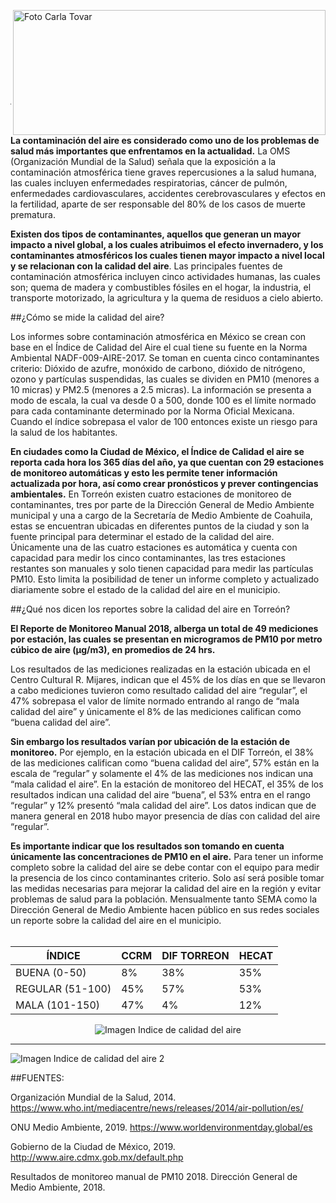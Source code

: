 <p>
   <a title="ir a Otras Publicaciones" href="http://www.trcimplan.gob.mx/autores/carla-estefania-tovar-triana.html"><img class="img-responsive contenido-imagen" src="../imagenes/128/arq-carla-estefania-tovar-triana-top5.png" align="right" alt="Foto Carla Tovar" width="500" height="200"></a>

</p>

</br></br></br></br></br></br></br></br>

---

**La contaminación del aire es considerado como uno de los problemas de salud más importantes que enfrentamos en la actualidad.** La OMS (Organización Mundial de la Salud) señala que la exposición a la contaminación atmosférica tiene graves repercusiones a la salud humana, las cuales incluyen enfermedades respiratorias, cáncer de pulmón, enfermedades cardiovasculares, accidentes cerebrovasculares y efectos en la fertilidad, aparte de ser responsable del 80% de los casos de muerte prematura.

**Existen dos tipos de contaminantes, aquellos que generan un mayor impacto a nivel global, a los cuales atribuimos el efecto invernadero, y los contaminantes atmosféricos los cuales tienen mayor impacto a nivel local y se relacionan con la calidad del aire**. Las principales fuentes de contaminación atmosférica incluyen cinco actividades humanas, las cuales son; quema de madera y combustibles fósiles en el hogar, la industria, el transporte motorizado, la agricultura y la quema de residuos a cielo abierto.

##¿Cómo se mide la calidad del aire?

Los informes sobre contaminación atmosférica en México se crean con base en el Índice de Calidad del Aire el cual tiene su fuente en la Norma Ambiental NADF-009-AIRE-2017. Se toman en cuenta cinco contaminantes criterio: Dióxido de azufre, monóxido de carbono, dióxido de nitrógeno, ozono y partículas suspendidas, las cuales se dividen en PM10 (menores a 10 micras) y PM2.5 (menores a 2.5 micras). La información se presenta a modo de escala, la cual va desde 0 a 500, donde 100 es el límite normado para cada contaminante determinado por la Norma Oficial Mexicana. Cuando el índice sobrepasa el valor de 100 entonces existe un riesgo para la salud de los habitantes.

**En ciudades como la Ciudad de México, el Índice de Calidad el aire se reporta cada hora los 365 días del año, ya que cuentan con 29 estaciones de monitoreo automáticas y esto les permite tener información actualizada por hora, así como crear pronósticos y prever contingencias ambientales.** En Torreón existen cuatro estaciones de monitoreo de contaminantes, tres por parte de la Dirección General de Medio Ambiente municipal y una a cargo de la Secretaría de Medio Ambiente de Coahuila, estas se encuentran ubicadas en diferentes puntos de la ciudad y son la fuente principal para determinar el estado de la calidad del aire. Únicamente una de las cuatro estaciones es automática y cuenta con capacidad para medir los cinco contaminantes, las tres estaciones restantes son manuales y solo tienen capacidad para medir las partículas PM10. Esto limita la posibilidad de tener un informe completo y actualizado diariamente sobre el estado de la calidad del aire en el municipio.

##¿Qué nos dicen los reportes sobre la calidad del aire en Torreón?

**El Reporte de Monitoreo Manual 2018, alberga un total de 49 mediciones por estación, las cuales se presentan en microgramos de PM10 por metro cúbico de aire (μg/m3), en promedios de 24 hrs.**

Los resultados de las mediciones realizadas en la estación ubicada en el Centro Cultural R. Mijares, indican que el 45% de los días en que se llevaron a cabo mediciones tuvieron como resultado calidad del aire “regular”, el 47% sobrepasa el valor de límite normado entrando al rango de “mala calidad del aire” y únicamente el 8% de las mediciones califican como “buena calidad del aire”.

**Sin embargo los resultados varían por ubicación de la estación de monitoreo.** Por ejemplo, en la estación ubicada en el DIF Torreón, el 38% de las mediciones califican como “buena calidad del aire”, 57% están en la escala de “regular” y solamente el 4% de las mediciones nos indican una “mala calidad el aire”. En la estación de monitoreo del HECAT, el 35% de los resultados indican una calidad del aire “buena”, el 53% entra en el rango “regular” y 12% presentó “mala calidad del aire”. Los datos indican que de manera general en 2018 hubo mayor presencia de días con calidad del aire “regular”.

**Es importante indicar que los resultados son tomando en cuenta únicamente las concentraciones de PM10 en el aire.** Para tener un informe completo sobre la calidad del aire se debe contar con el equipo para medir la presencia de los cinco contaminantes criterio. Solo así será posible tomar las medidas necesarias para mejorar la calidad del aire en la región y evitar problemas de salud para la población. Mensualmente tanto SEMA como la Dirección General de Medio Ambiente hacen público en sus redes sociales un reporte sobre la calidad del aire en el municipio.
</br></br>

**ÍNDICE**            |**CCRM** |**DIF TORREON** |**HECAT**|
------------------|-----|------------|-----|
BUENA (0-50)      |8%   |38%         |35%  |
REGULAR (51-100)  |45%  |57%         |53%  |
MALA (101-150)    |47%  |4%          |12%  |


<center><img class="img-responsive" src="torreon-sin-contaminacion-del-aire-mayo2019/ima01.jpg" alt="Imagen Indice de calidad del aire"></center>

---

<img class="img-responsive" src="torreon-sin-contaminacion-del-aire-mayo2019/ima02.jpg" alt="Imagen Indice de calidad del aire 2">

</br>

##FUENTES:

Organización Mundial de la Salud, 2014. https://www.who.int/mediacentre/news/releases/2014/air-pollution/es/

ONU Medio Ambiente, 2019. https://www.worldenvironmentday.global/es

Gobierno de la Ciudad de México, 2019. http://www.aire.cdmx.gob.mx/default.php

Resultados de monitoreo manual de PM10 2018. Dirección General de Medio Ambiente, 2018.
</br>
